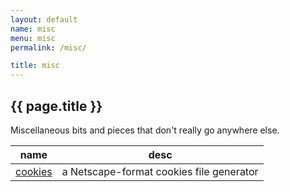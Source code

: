 ```yaml
---
layout: default
name: misc
menu: misc
permalink: /misc/

title: misc
---
```


<h2 class="page-title">{{ page.title }}</h2>

Miscellaneous bits and pieces that don't really go anywhere else.

<table class="table table-condensed table-hover">
  <thead>
    <tr>
      <th>name</th>
      <th>desc</th>
    </tr>
  </thead>
  <tbody>
    <tr>
      <td><a href="/misc/cookies">cookies</a></td>
      <td>a Netscape-format cookies file generator</td>
    </tr>
  </tbody>
</table>